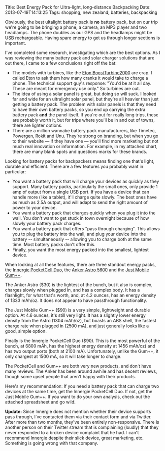Title: Best Energy Pack for Ultra-light, long-distance Backpacking
Date: 2013-07-19T14:13:25
Tags: shopping, new zealand, batteries, backpacking


Obviously, the best ultalight battery pack is **no** battery pack, but on our trip we're going to be bringing a phone, a camera, an MP3 player and two headlamps. The phone doubles as our GPS and the headlamps might be USB rechargeable. Having spare energy to get us through longer sections is important.

I've completed some research, investigating which are the best options. As I was reviewing the many battery pack and solar charger solutions that are out there, I came to a few conclusions right off the bat:

 - The models with turbines, like the [Eton BoostTurbine2000][1] are crap. I called Eton to ask them how many cranks it would take to charge a phone. The technical support guy's response: "You'd be at it all day. These are meant for emergency use only." So turbines are out.
 - The idea of using a solar panel is great, but doing so will suck. I looked far and wide for an ultralight solar panel, but they're all heavier than just getting a battery pack. The problem with solar panels is that they need to have their own battery packs, so you end up carrying the extra battery pack **and** the panel itself. If you're out for really long trips, these are probably worth it, but for trips where you'll be in and out of towns, there are lighter options.
 - There are a million wannabe battery pack manufacturers, like Timetec, Powergen, Rokit and Unu. They're strong on branding, but when you go to their website &mdash; if they have one &mdash; you'll find more marketing but not much real innovation or information. For example, in my attached chart, there are many blank spots and questions marks for these brands. 

Looking for battery packs for backpackers means finding one that's light, durable and efficient. There are a few features you probably want in particular: 

 - You want a battery pack that will charge your devices as quickly as they support. Many battery packs, particularly the small ones, only provide 1 amp of output from a single USB port. If you have a device that can handle more (like a tablet), it'll charge quite slowly. The best ones have as much as 2.5A output, and will adapt to send the right amount of power to your device.
 - You want a battery pack that charges quickly when you plug it into the wall. You don't want to get stuck in town overnight because of how slowly your battery pack charges. 
 - You want a battery pack that offers "pass through charging". This allows you to plug the battery into the wall, and plug your device into the battery -- simultaneously -- allowing you to charge both at the same time. Most battery packs don't offer this. 
 - Finally, you want the most energy packed into the smallest, lightest device. 

When looking at all these features, there are three standout energy packs, the [Innergie PocketCell Duo][innergie], the [Anker Astro 5600][anker] and the [Just Mobile Gum++][just]. 

The Anker Astro ($30) is the lightest of the bunch, but it also is complex, charges slowly when plugged in, and has a complex body. It has a flashlight, for what that's worth, and, at 4.2 ounces, has an energy density of 1333 mAh/oz. It does not appear to have passthrough functionality. 

The Just Mobile Gum++ ($90) is a very simple, lightweight and durable option. At 4.6 ounces, it's still very light. It has a slightly lower energy density from the Astro (1304 mAh/oz), but boasts an ABS shell, the fastest charge rate when plugged in (2500 mA), and just generally looks like a good, simple option.

Finally is the Innergie PocketCell Duo ($90). This is the most powerful of the bunch, at 6800 mAh, has the highest energy density at 1456 mAh/oz) and has two output ports (both at 2100 mA). Unfortunately, unlike the Gum++, it only chargest at 1500 mA, so it will take longer to charge. 

The PocketCell and Gum++ are both very new products, and don't have many reviews. The Anker has been around awhile and has decent reviews, though some upset people that aren't happy with their products. 

Here's my recommendation: If you need a battery pack that can charge two devices at the same time, get the Innergie PocketCell Duo. If not, get the Just Mobile Gum++. If you want to do your own analysis, check out the attached spreadsheet and go wild.

**Update:** Since Innergie does not mention whether their device supports pass through, I've contacted them via their contact form and via Twitter. After more than two months, they've been entirely non-responsive. There is another person on their Twitter stream that is complaining (loudly) that they never responded to a broken device complaint that he had. I can't recommend Innergie despite their slick device, great marketing, etc. Something is going wrong with that company.

[1]: http://www.shopetoncorp.com/detail/ETO+NBOTU2000+RED
[innergie]: http://www.myinnergie.com/productdetail.php?productid=237&languageid=1
[anker]: http://www.ianker.com/anker-astro-external-battery-backup-charger/product/79UN53V1-B8P56A
[just]: http://usa.just-mobile.com/all/gum-doubleplus.html
